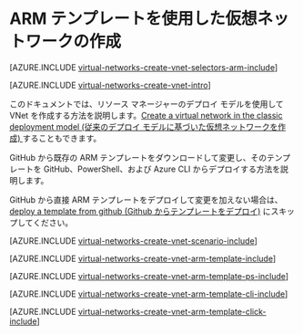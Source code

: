 <properties
   pageTitle="ARM テンプレートを使用した仮想ネットワークの作成 | Microsoft Azure"
	description="ARM テンプレートを使用した仮想ネットワークの作成方法の説明 | リソース マネージャー"
	services="virtual-network"
	documentationCenter=""
	authors="telmosampaio"
	manager="carolz"
	editor=""
	tags="azure-resource-manager"/>

<tags
   ms.service="virtual-network"
	ms.devlang="na"
	ms.topic="article"
	ms.tgt_pltfrm="na"
	ms.workload="infrastructure-services"
	ms.date="08/21/2015"
	ms.author="telmos"/>

# ARM テンプレートを使用した仮想ネットワークの作成

[AZURE.INCLUDE [virtual-networks-create-vnet-selectors-arm-include](../../includes/virtual-networks-create-vnet-selectors-arm-include.md)]

[AZURE.INCLUDE [virtual-networks-create-vnet-intro](../../includes/virtual-networks-create-vnet-intro-include.md)]

このドキュメントでは、リソース マネージャーのデプロイ モデルを使用して VNet を作成する方法を説明します。[Create a virtual network in the classic deployment model (従来のデプロイ モデルに基づいた仮想ネットワークを作成) ](virtual-networks-create-vnet-classic-pportal.md)することもできます。

GitHub から既存の ARM テンプレートをダウンロードして変更し、そのテンプレートを GitHub、PowerShell、および Azure CLI からデプロイする方法を説明します。

GitHub から直接 ARM テンプレートをデプロイして変更を加えない場合は、[deploy a template from github (Github からテンプレートをデプロイ)](#deploy-the-arm-template-by-using-click-to-deploy) にスキップしてください。

[AZURE.INCLUDE [virtual-networks-create-vnet-scenario-include](../../includes/virtual-networks-create-vnet-scenario-include.md)]

[AZURE.INCLUDE [virtual-networks-create-vnet-arm-template-include](../../includes/virtual-networks-create-vnet-arm-template-include.md)]

[AZURE.INCLUDE [virtual-networks-create-vnet-arm-template-ps-include](../../includes/virtual-networks-create-vnet-arm-template-ps-include.md)]

[AZURE.INCLUDE [virtual-networks-create-vnet-arm-template-cli-include](../../includes/virtual-networks-create-vnet-arm-template-cli-include.md)]

[AZURE.INCLUDE [virtual-networks-create-vnet-arm-template-click-include](../../includes/virtual-networks-create-vnet-arm-template-click-include.md)]

<!---HONumber=August15_HO9-->